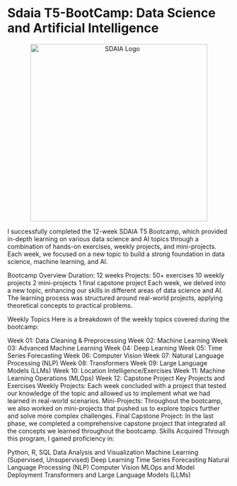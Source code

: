 # Sdaia T5-BootCamp: Data Science and Artificial Intelligence

<p align="center">
  <img src="https://github.com/YOUR-USERNAME/YOUR-REPO/blob/main/IMAGE-NAME.jpg" alt="SDAIA Logo" width="400">
</p>


I successfully completed the 12-week SDAIA T5 Bootcamp, which provided in-depth learning on various data science and AI topics through a combination of hands-on exercises, weekly projects, and mini-projects. Each week, we focused on a new topic to build a strong foundation in data science, machine learning, and AI.

Bootcamp Overview
Duration: 12 weeks
Projects:
50+ exercises
10 weekly projects
2 mini-projects
1 final capstone project
Each week, we delved into a new topic, enhancing our skills in different areas of data science and AI. The learning process was structured around real-world projects, applying theoretical concepts to practical problems.

Weekly Topics
Here is a breakdown of the weekly topics covered during the bootcamp:

Week 01: Data Cleaning & Preprocessing
Week 02: Machine Learning
Week 03: Advanced Machine Learning
Week 04: Deep Learning
Week 05: Time Series Forecasting
Week 06: Computer Vision
Week 07: Natural Language Processing (NLP)
Week 08: Transformers
Week 09: Large Language Models (LLMs)
Week 10: Location Intelligence/Exercises
Week 11: Machine Learning Operations (MLOps)
Week 12: Capstone Project
Key Projects and Exercises
Weekly Projects: Each week concluded with a project that tested our knowledge of the topic and allowed us to implement what we had learned in real-world scenarios.
Mini-Projects: Throughout the bootcamp, we also worked on mini-projects that pushed us to explore topics further and solve more complex challenges.
Final Capstone Project: In the last phase, we completed a comprehensive capstone project that integrated all the concepts we learned throughout the bootcamp.
Skills Acquired
Through this program, I gained proficiency in:

Python, R, SQL
Data Analysis and Visualization
Machine Learning (Supervised, Unsupervised)
Deep Learning
Time Series Forecasting
Natural Language Processing (NLP)
Computer Vision
MLOps and Model Deployment
Transformers and Large Language Models (LLMs)
